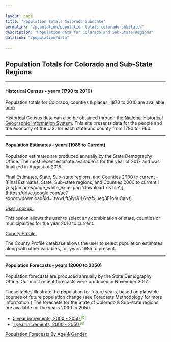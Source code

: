 ```yaml
---

layout: page
title: "Population Totals Colorado Substate"
permalink: "/population/population-totals-colorado-substate/"
description: "Population data for Colorado and Sub-State Regions"
datalink: "/population/data"

---
```


## Population Totals for Colorado and Sub-State Regions

- - -

#### Historical Census - years (1790 to 2010) 

Population totals for Colorado, counties & places, 1870 to 2010 are available [here](https://demography.dola.colorado.gov/population/data/historical_census/).

Historical Census data can also be obtained through the [National Historical Geographic Information System](https://www.nhgis.org). This site presents data for the people and the economy of the U.S. for each state and county from 1790 to 1960.

- - -

#### Population Estimates - years (1985 to Current)

Population estimates are produced annually by the State Demography Office. The most recent estimate available is for the year of 2017 and was finalized in August of 2018.
<html>
<a href=”https://drive.google.com/uc?export=download&id=1twwLftSlyrA1L6hzfxjueg8F1ohuCaNt” onClick=”ga(send, event, Downloads, Click, Final Estimates, State, Sub-state regions, and Counties 2000 to current);”> Final Estimates, State, Sub-state regions, and Counties 2000 to current </a>
</html>
- [Final Estimates, State, Sub-state regions, and Counties 2000 to current ![xls](/images/page_white_excel.png 'download xls file')](https://drive.google.com/uc?export=download&id=1twwLftSlyrA1L6hzfxjueg8F1ohuCaNt)

[User Lookup:](/population/data/muni-pop-housing/) 

This option allows the user to select any combination of state, counties or municipalities for the year 2010 to current.

[County Profile:](/population/data/profile-county/)

The County Profile database allows the user to select population estimates along with other variables, for years 1985 to present.

- - -

#### Population Forecasts - years (2000 to 2050) 

Population forecasts are produced annually by the State Demography Office. Our most recent forecasts were produced in November 2017.

These tables illustrate the population for future years, based on plausible courses of future population change (see Forecasts Methodology for more information.) The forecasts for the State of Colorado & Sub-state regions are available for the years 2000 to 2050. 

- [5 year increments, 2000 - 2050 ![xls](/images/page_white_excel.png 'download xls file')](https://drive.google.com/uc?export=download&id=0B-vz6H4k4SESWkFIeW5VWHRzMFE)
- [1 year increments, 2000 - 2050 ![xls](/images/page_white_excel.png 'download xls file')](https://drive.google.com/uc?export=download&id=0B-vz6H4k4SESaWs2UXJJSnBpYVE)

[Population Forecasts By Age & Gender](/population/data/sya-county#county-population-by-single-year-of-age)

